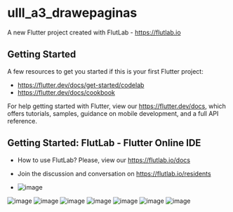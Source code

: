 # ulll_a3_drawepaginas

A new Flutter project created with FlutLab - https://flutlab.io

## Getting Started

A few resources to get you started if this is your first Flutter project:

- https://flutter.dev/docs/get-started/codelab
- https://flutter.dev/docs/cookbook

For help getting started with Flutter, view our
https://flutter.dev/docs, which offers tutorials,
samples, guidance on mobile development, and a full API reference.

## Getting Started: FlutLab - Flutter Online IDE

- How to use FlutLab? Please, view our https://flutlab.io/docs
- Join the discussion and conversation on https://flutlab.io/residents

- ![image](https://github.com/jctorres10/UII-Act3-Drawer/assets/143548160/f9590aae-c854-460e-8013-c7fb387b908d)

![image](https://github.com/jctorres10/UII-Act3-Drawer/assets/143548160/235d2a5c-3422-4da0-821e-f8a7f7797b42)
![image](https://github.com/jctorres10/UII-Act3-Drawer/assets/143548160/a7cbefdb-204b-4a19-8441-e0f65af4e0e1)
![image](https://github.com/jctorres10/UII-Act3-Drawer/assets/143548160/8620b54f-e5c8-4144-b741-e9b406603d05)
![image](https://github.com/jctorres10/UII-Act3-Drawer/assets/143548160/c6a2b66f-af1d-45c0-8083-dfe6f6c9c146)
![image](https://github.com/jctorres10/UII-Act3-Drawer/assets/143548160/fed03c2d-313a-4c28-90d7-aadcd8b7f867)
![image](https://github.com/jctorres10/UII-Act3-Drawer/assets/143548160/e4f4a2ef-f501-4aba-9c06-c82b0180093e)
![image](https://github.com/jctorres10/UII-Act3-Drawer/assets/143548160/7ddfba5d-9070-4d34-9cac-bd713ff54c78)




